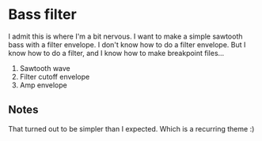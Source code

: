 # Bass filter

I admit this is where I'm a bit nervous. I want to make a simple sawtooth bass
with a filter envelope. I don't know how to do a filter envelope. But I know how
to do a filter, and I know how to make breakpoint files...

1. Sawtooth wave
2. Filter cutoff envelope
3. Amp envelope

## Notes

That turned out to be simpler than I expected. Which is a recurring theme :)
